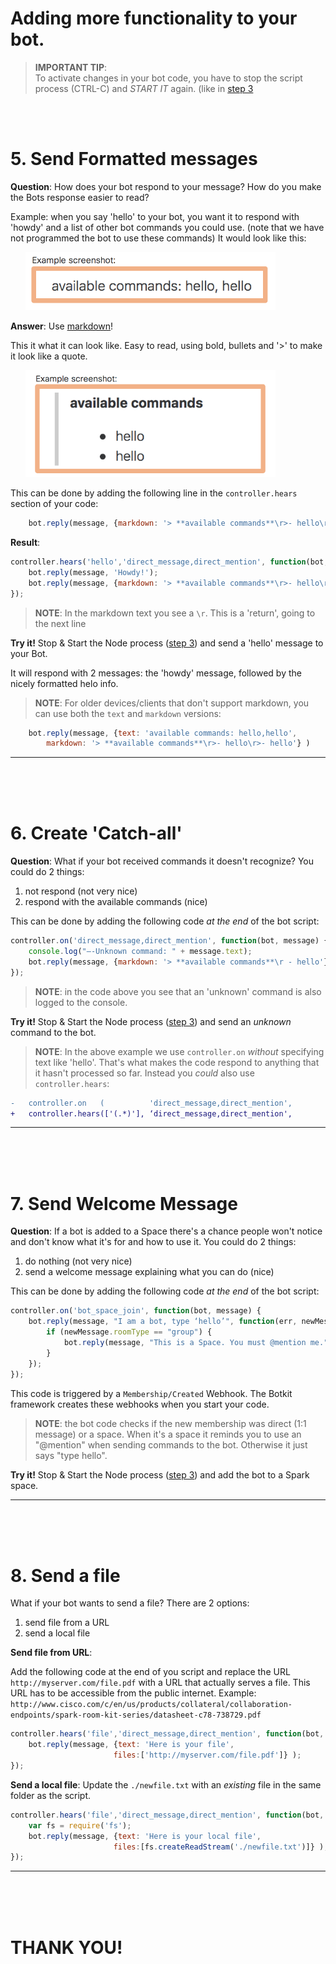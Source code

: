 # Adding more functionality to your bot. 

<TOC HERE>

> **IMPORTANT TIP**: <br />
> To activate changes in your bot code, you have to stop the script process (CTRL-C) and *START IT* again. (like in 
[step 3](https://github.com/DJF3/spark_botkit_lab/blob/master/3.md#start-the-bot-code)  

<br />
<br />

# 5. Send Formatted messages 

**Question**: How does your bot respond to your message? How do you make the Bots response easier to read?

Example: when you say 'hello' to your bot, you want it to respond with 'howdy' and a list of other bot commands you could use. (note that we have not programmed the bot to use these commands)
It would look like this:

&nbsp;&nbsp;&nbsp;&nbsp;&nbsp;&nbsp;<img src="https://github.com/DJF3/spark_botkit_lab/raw/master/assets/5.smarter-markdown-before.png" width="400">

**Answer**: Use [markdown](https://developer.ciscospark.com/formatting-messages.html)! 

This it what it can look like. Easy to read, using bold, bullets and '>' to make it look like a quote.

&nbsp;&nbsp;&nbsp;&nbsp;&nbsp;&nbsp;<img src="https://github.com/DJF3/spark_botkit_lab/raw/master/assets/5.smarter-markdown-after.png" width="400">

This can be done by adding the following line in the ```controller.hears``` section of your code:
```javascript
    bot.reply(message, {markdown: '> **available commands**\r>- hello\r>- hello'} )
```

**Result**:

```javascript
controller.hears('hello','direct_message,direct_mention', function(bot, message) {
    bot.reply(message, 'Howdy!');
    bot.reply(message, {markdown: '> **available commands**\r>- hello\r>- hello'} )
});
```

> **NOTE**: In the markdown text you see a ```\r```. This is a 'return', going to the next line

**Try it!** 
Stop & Start the Node process ([step 3](https://github.com/DJF3/spark_botkit_lab/blob/master/3.md#start-the-bot-code)) and send a 'hello' message to your Bot.

It will respond with 2 messages: the 'howdy' message, followed by the nicely formatted helo info.

> **NOTE**: For older devices/clients that don't support markdown, you can use both the ```text``` and ```markdown``` versions: 

```javascript
    bot.reply(message, {text: 'available commands: hello,hello', 
        markdown: '> **available commands**\r>- hello\r>- hello'} )
```
   
---
<br />
<br />
<br />


# 6. Create 'Catch-all'

**Question**: What if your bot received commands it doesn't recognize? You could do 2 things:
1. not respond (not very nice)
2. respond with the available commands (nice)

This can be done by adding the following code _at the end_ of the bot script:

```javascript
controller.on('direct_message,direct_mention', function(bot, message) {
    console.log("—-Unknown command: " + message.text);
    bot.reply(message, {markdown: '> **available commands**\r - hello'} )
});
```

> **NOTE**: in the code above you see that an 'unknown' command is also logged to the console.

**Try it!** 
Stop & Start the Node process ([step 3](https://github.com/DJF3/spark_botkit_lab/blob/master/3.md#start-the-bot-code)) and send an *unknown* command to the bot.

> **NOTE**: In the above example we use ```controller.on``` *without* specifying text like 'hello'. That's what makes the code respond to anything that it hasn't processed so far. Instead you *could* also use ```controller.hears```:

```diff
-   controller.on   (          'direct_message,direct_mention',      
+   controller.hears(['(.*)'], ‘direct_message,direct_mention',
```

---
<br />
<br />
<br />

# 7. Send Welcome Message

**Question**: If a bot is added to a Space there's a chance people won't notice and don't know what it's for and how to use it. You could do 2 things:
1. do nothing (not very nice)
2. send a welcome message explaining what you can do (nice)

This can be done by adding the following code _at the end_ of the bot script:

```javascript
controller.on('bot_space_join', function(bot, message) {
    bot.reply(message, "I am a bot, type ‘hello’", function(err, newMessage) {
        if (newMessage.roomType == "group") {
            bot.reply(message, "This is a Space. You must @mention me.");
        }
	});
});
```

This code is triggered by a ```Membership/Created``` Webhook. The Botkit framework creates these webhooks when you start your code. 

> **NOTE**: the bot code checks if the new membership was direct (1:1 message) or a space. When it's a space it reminds you to use an "@mention" when sending commands to the bot. Otherwise it just says "type hello".

**Try it!** 
Stop & Start the Node process ([step 3](https://github.com/DJF3/spark_botkit_lab/blob/master/3.md#start-the-bot-code)) and add the bot to a Spark space.

---
<br />
<br />
<br />

# 8. Send a file

What if your bot wants to send a file? There are 2 options:
1. send file from a URL
2. send a local file

**Send file from URL**:

Add the following code at the end of you script and replace the URL ```http://myserver.com/file.pdf``` with a URL that actually serves a file. This URL has to be accessible from the public internet. Example: ```http://www.cisco.com/c/en/us/products/collateral/collaboration-endpoints/spark-room-kit-series/datasheet-c78-738729.pdf``` 

```javascript
controller.hears('file','direct_message,direct_mention', function(bot, message) {
    bot.reply(message, {text: 'Here is your file', 
                       files:['http://myserver.com/file.pdf']} );
});
```


**Send a local file**:
Update the ```./newfile.txt``` with an *existing* file in the same folder as the script.

```javascript
controller.hears('file','direct_message,direct_mention', function(bot, message) {
    var fs = require('fs');
    bot.reply(message, {text: 'Here is your local file', 
                       files:[fs.createReadStream('./newfile.txt')]} );
});
```

---
<br />
<br />
<br />


# THANK YOU!


